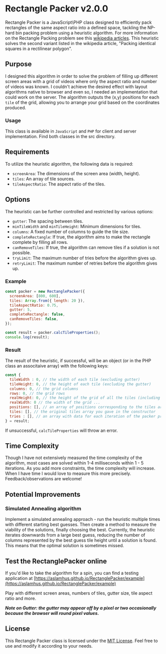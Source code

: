# Rectangle Packer v2.0.0

Rectangle Packer is a JavaScript\PHP class designed to efficiently pack rectangles of the same aspect ratio into a defined space, tackling the NP-hard bin packing problem using a heuristic algorithm. For more information on the Rectangle Packing problem see this [wikipedia articles](https://en.wikipedia.org/wiki/Rectangle_packing). This heuristic solves the second variant listed in the wikipedia article, "Packing identical squares in a rectilinear polygon".

## Purpose

I designed this algorithm in order to solve the problem of filling up different screen areas with a grid of videos where only the aspect ratio and number of videos was known. I couldn't achieve the desired effect with layout algorithms native to browser and even so, I needed an implementation that could work on the server. The algorithm outputs the (x,y) positions for each `tile` of the grid, allowing you to arrange your grid based on the coordinates produced.

### Usage

This class is available in `JavaScript` and `PHP` for client and server implementation. Find both classes in the src directory.

## Requirements

To utilize the heuristic algorithm, the following data is required:

- `screenArea`: The dimensions of the screen area (width, height).
- `tiles`: An array of tile sources.
- `tileAspectRatio`: The aspect ratio of the tiles.

## Options

The heuristic can be further controlled and restricted by various options:

- `gutter`: The spacing between tiles.
- `minTileWidth` and `minTileHeight`: Minimum dimensions for tiles.
- `columns`: A fixed number of columns to guide the tile size.
- `completeRectangle`: If true, the algorithm aims to make the rectangle complete by filling all rows.
- `canRemoveTiles`: If true, the algorithm can remove tiles if a solution is not possible.
- `tryLimit`: The maximum number of tries before the algorithm gives up.
- `retryLimit`: The maximum number of retries before the algorithm gives up.

### Example

```javascript
const packer = new RectanglePacker({
  screenArea: [800, 600],
  tiles: Array.from({ length: 20 }),
  tileAspectRatio: 0.75,
  gutter: 5,
  completeRectangle: false,
  canRemoveTiles: false,
});

const result = packer.calcTileProperties();
console.log(result);
```

### Result

The result of the heuristic, if successful, will be an object (or in the PHP class an associtaive array) with the following keys:

```javascript
const {
  tileWidth : 0, // the width of each tile (excluding gutter)
  tileHeight: 0, // the height of each tile (excluding the gutter)
  columns: 0, // the grid columns
  rows: 0, // the grid rows
  realHeight: 0, // the height of the grid of all the tiles (including gutter)
  realWidth: 0 // the width of the grid ...
  positions: [], // an array of positions corresponding to the tiles array you gave in the constructor. Each tile has an (x,y) coordinate according to its position in the grid
  tiles: [], // the original tiles array you gave in the constructor
  tries : [], // an array with data for each iteration of the packer providing granular analysis of the heuristic
} = result;
```

If unsuccessful, `calcTileProperties` will throw an error.

## Time Complexity

Though I have not extensively measured the time complexity of the algorithm, most
cases are solved within 1-4 milliseconds within 1 - 5 iterations. As you add more constraints, the time complexity will increase. When I have time I would love to measure this more precisely. Feedback/observations are welcome!

## Potential Improvements

### Simulated Annealing algorithm

Implement a simulated annealing approach - run the heuristic multiple times with different starting best guesses. Then create a method to measure the viability of the solutions, finally choosing the best. Currently, the heuristic iterates downwards from a large best guess, reducing the number of columns represented by the best guess tile height until a solution is found. This means that the optimal solution is sometimes missed.

## Test the RectanglePacker online

If you'd like to take the algorithm for a spin, you can find a testing application at [https://aslamhus.github.io/RectanglePacker/example](https://aslamhus.github.io/RectanglePacker/example)

Play with different screen areas, numbers of tiles, gutter size, tile aspect ratio and more.

_**Note on Gutter: the gutter may appear off by a pixel or two occasionally because the browser will round pixel values.**_

## License

This Rectangle Packer class is licensed under the [MIT License](LICENSE). Feel free to use and modify it according to your needs.
